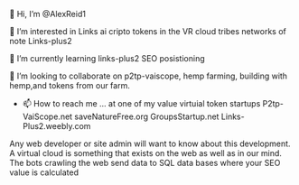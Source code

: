  👋 Hi, I’m @AlexReid1

 👀 I’m interested in Links ai cripto tokens in the VR cloud tribes networks of note Links-plus2

 🌱 I’m currently learning links-plus2 SEO posistioning 

 💞️ I’m looking to collaborate on p2tp-vaiscope, hemp farming, building with hemp,and tokens from our farm. 

- 📫 How to reach me ... at one of my value virtuial token startups
P2tp-VaiScope.net
saveNatureFree.org
GroupsStartup.net
Links-Plus2.weebly.com

Any web developer or site admin will want to know about this development. A virtual cloud is something that exists on the web as well as in our mind. The bots crawling the web send data to SQL data bases where your SEO value is calculated 
